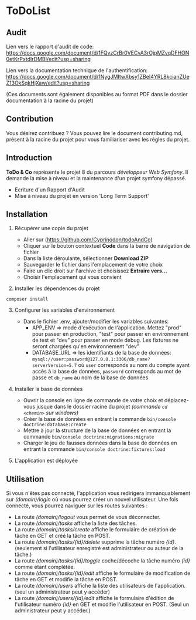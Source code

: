 ToDoList
========

## Audit
Lien vers le rapport d'audit de code:
https://docs.google.com/document/d/1FQvzCrBr0VECvA3rOjpMZvqDFHON0etKrPxtdIrDMBI/edit?usp=sharing

Lien vers la documentation technique de l'authentification:
https://docs.google.com/document/d/1NygJMItwXbsy1ZBeI4YRL8kcianZUeZ13OkSqkHjXaw/edit?usp=sharing

(Ces documents sont également disponibles au format PDF dans le dossier documentation à la racine du projet)

## Contribution
Vous désirez contribuez ? Vous pouvez lire le document contributing.md, présent à la racine du projet pour vous familiariser avec les règles du projet.

## Introduction
**ToDo & Co** représente le projet 8 du parcours *développeur Web Symfony*. Il demande la mise à niveau et la maintenance d'un projet symfony dépassé.
- Ecriture d'un Rapport d'Audit
- Mise à niveau du projet en version 'Long Term Support'

## Installation
  1. Récupérer une copie du projet
      - Aller sur (https://github.com/Cyprinodon/todoAndCo)
      - Cliquer sur le bouton contextuel **Code** dans la barre de navigation de fichier
      - Dans la liste déroulante, sélectionner **Download ZIP**
      - Sauvegarder le fichier dans l'emplacement de votre choix
      - Faire un clic droit sur l'archive et choisissez **Extraire vers...**
      - Choisir l'emplacement qui vous convient
  
  2. Installer les dépendences du projet
  ```
  composer install
  ```
  
  3. Configurer les variables d'environnement
      - Dans le fichier .env, ajouter/modifier les variables suivantes:
          * APP_ENV => mode d'exécution de l'application. Mettez "prod" pour passer en production, "test" pour passer en environnement de test et "dev" pour passer en mode debug. Les fixtures ne seront chargées qu'en environnement "dev"
          * DATABASE_URL => les identifiants de la base de données: `mysql://user:password@127.0.0.1:3306/db_name?serverVersion=5.7` où `user` corresponds au nom du compte ayant accès à la base de données, `password` corresponds au mot de passe et `db_name` au nom de la base de données
      
  4. Installer la base de données
      - Ouvrir la console en ligne de commande de votre choix et déplacez-vous jusque dans le dossier racine du projet *(commande `cd <chemin>` sur windows)* 
      - Créer la base de données en entrant la commande `bin/console doctrine:database:create`
      - Mettre à jour la structure de la base de données en entrant la commande `bin/console doctrine:migrations:migrate`
      - Charger le jeu de fausses données dans la base de données en entrant la commande `bin/console doctrine:fixtures:load`
          
  5. L'application est déployée

## Utilisation
Si vous n'êtes pas connecté, l'application vous redirigera immanquablement sur *(domain)/login* où vous pourrez créer un nouvel utilisateur. Une fois connecté, vous pourrez naviguer sur les routes suivantes :
- La route *(domain)/logout* vous permet de vous déconnecter.
- La route *(domain)/tasks* affiche la liste des tâches.
- La route *(domain)/tasks/create* affiche le formulaire de création de tâche en GET et créé la tâche en POST.
- La route *(domain)/tasks/{id}/delete* supprime la tâche numéro *{id}*. (seulement si l'utilisateur enregistré est administrateur ou auteur de la tâche.)
- La route *(domain)/tasks/{id}/toggle* coche/décoche la tâche numéro *{id}* comme étant complétée.
- La route *(domain)/tasks/{id}/edit* affiche le formulaire de modification de tâche en GET et modifie la tâche en POST.
- La route *(domain)/users* affiche la liste des utilisateurs de l'application. (seul un administrateur peut y accéder)
- La route *(domain)/users/{id}/edit* affiche le formulaire d'édition de l'utilisateur numéro *{id}* en GET et modifie l'utilisateur en POST. (Seul un administrateur peut y accéder.)
